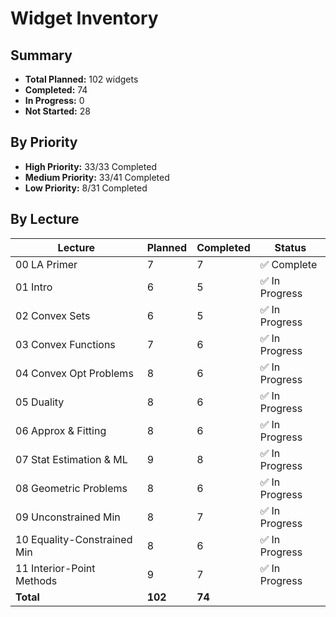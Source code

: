 # Widget Inventory

## Summary
- **Total Planned:** 102 widgets
- **Completed:** 74
- **In Progress:** 0
- **Not Started:** 28

## By Priority
- **High Priority:** 33/33 Completed
- **Medium Priority:** 33/41 Completed
- **Low Priority:** 8/31 Completed

## By Lecture
| Lecture | Planned | Completed | Status |
|---|---|---|---|
| 00 LA Primer | 7 | 7 | ✅ Complete |
| 01 Intro | 6 | 5 | ✅ In Progress |
| 02 Convex Sets | 6 | 5 | ✅ In Progress |
| 03 Convex Functions | 7 | 6 | ✅ In Progress |
| 04 Convex Opt Problems | 8 | 6 | ✅ In Progress |
| 05 Duality | 8 | 6 | ✅ In Progress |
| 06 Approx & Fitting | 8 | 6 | ✅ In Progress |
| 07 Stat Estimation & ML | 9 | 8 | ✅ In Progress |
| 08 Geometric Problems | 8 | 6 | ✅ In Progress |
| 09 Unconstrained Min | 8 | 7 | ✅ In Progress |
| 10 Equality-Constrained Min | 8 | 6 | ✅ In Progress |
| 11 Interior-Point Methods | 9 | 7 | ✅ In Progress |
| **Total**| **102** | **74** | |
